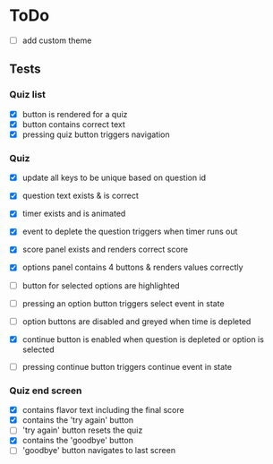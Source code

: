 # ToDo

- [ ] add custom theme

## Tests

### Quiz list

- [x] button is rendered for a quiz
- [x] button contains correct text
- [x] pressing quiz button triggers navigation

### Quiz

- [x] update all keys to be unique based on question id

- [x] question text exists & is correct
- [x] timer exists and is animated
- [x] event to deplete the question triggers when timer runs out
- [x] score panel exists and renders correct score
- [x] options panel contains 4 buttons & renders values correctly
- [ ] button for selected options are highlighted
- [ ] pressing an option button triggers select event in state
- [ ] option buttons are disabled and greyed when time is depleted
- [x] continue button is enabled when question is depleted or option is selected
- [ ] pressing continue button triggers continue event in state

### Quiz end screen

- [x] contains flavor text including the final score
- [x] contains the 'try again' button
- [ ] 'try again' button resets the quiz
- [x] contains the 'goodbye' button
- [ ] 'goodbye' button navigates to last screen